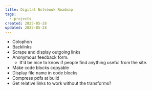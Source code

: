 ```yaml
---
title: Digital Notebook Roadmap
tags:
  - projects
created: 2025-05-28
updated: 2025-05-28
---
```


- Colophon
- Backlinks
- Scrape and display outgoing links
- Anonymous feedback form.
	- It'd be nice to know if people find anything useful from the site.
- Make code blocks copyable
- Display file name in code blocks
- Compress pdfs at build
- Get relative links to work without the transforms?